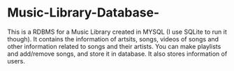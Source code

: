 # Music-Library-Database-
This is a RDBMS for a Music Library created in MYSQL (I use SQLite to run it though). It contains the information of artsits, songs, videos of songs and other information related to songs and their artists. You can make playlists and add/remove songs, and store it in database. It also stores information of users.
